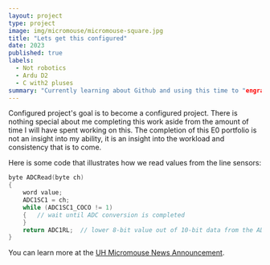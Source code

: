 ```yaml
---
layout: project
type: project
image: img/micromouse/micromouse-square.jpg
title: "Lets get this configured"
date: 2023
published: true
labels:
  - Not robotics
  - Ardu D2
  - C with2 pluses
summary: "Currently learning about Github and using this time to "engrave" my progress... or something like that. My intention is to look back in a couple months at this and realize how far I have come. "
---
```


Configured project's goal is to become a configured project. There is nothing special about me completing this work aside from the amount of time I will have spent working on this. The completion of this E0 portfolio is not an insight into my ability, it is an insight into the workload and consistency that is to come.


Here is some code that illustrates how we read values from the line sensors:

```cpp
byte ADCRead(byte ch)
{
    word value;
    ADC1SC1 = ch;
    while (ADC1SC1_COCO != 1)
    {   // wait until ADC conversion is completed   
    }
    return ADC1RL;  // lower 8-bit value out of 10-bit data from the ADC
}
```

You can learn more at the [UH Micromouse News Announcement](https://manoa.hawaii.edu/news/article.php?aId=2857).
